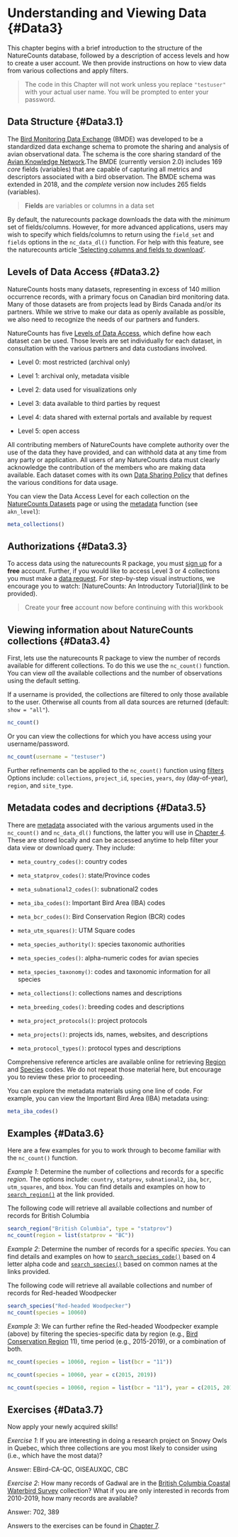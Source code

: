 # Understanding and Viewing Data {#Data3}



This chapter begins with a brief introduction to the structure of the NatureCounts database, followed by a description of access levels and how to create a user account. We then provide instructions on how to view data from various collections and apply filters. 

> The code in this Chapter will not work unless you replace `"testuser"` with your actual user name. You will be prompted to enter your password.

## Data Structure {#Data3.1}

The [Bird Monitoring Data Exchange](https://www.birdscanada.org/birdmon/default/nc_bmde.jsp) (BMDE) was developed to be a standardized data exchange schema to promote the sharing and analysis of avian observational data. The schema is the core sharing standard of the [Avian Knowledge Network](http://www.avianknowledge.net).The BMDE (currently version 2.0) includes 169 *core* fields (variables) that are capable of capturing all metrics and descriptors associated with a bird observation. The BMDE schema was extended in 2018, and the *complete* version now includes 265 fields (variables).

> **Fields** are variables or columns in a data set

By default, the naturecounts package downloads the data with the *minimum* set of fields/columns. However, for more advanced applications, users may wish to specify which fields/columns to return using the `field_set` and `fields` options in the `nc_data_dl()` function. For help with this feature, see the naturecounts article ['Selecting columns and fields to download'](https://birdstudiescanada.github.io/naturecounts/articles/selecting-fields.html).   

## Levels of Data Access {#Data3.2}

NatureCounts hosts many datasets, representing in excess of 140 million occurrence records, with a primary focus on Canadian bird monitoring data. Many of those datasets are from projects lead by Birds Canada and/or its partners. While we strive to make our data as openly available as possible, we also need to recognize the needs of our partners and funders.

NatureCounts has five [Levels of Data Access](https://www.birdscanada.org/birdmon/default/nc_access_levels.jsp), which define how each dataset can be used. Those levels are set individually for each dataset, in consultation with the various partners and data custodians involved.

  - Level 0: most restricted (archival only)
  
  - Level 1: archival only, metadata visible
  
  - Level 2: data used for visualizations only
  
  - Level 3: data available to third parties by request
  
  - Level 4: data shared with external portals and available by request
  
  - Level 5: open access

All contributing members of NatureCounts have complete authority over the use of the data they have provided, and can withhold data at any time from any party or application. All users of any NatureCounts data must clearly acknowledge the contribution of the members who are making data available. Each dataset comes with its own [Data Sharing Policy](https://www.birdscanada.org/birdmon/default/nc_data_sharing.jsp) that defines the various conditions for data usage.

You can view the Data Access Level for each collection on the [NatureCounts Datasets](https://www.birdscanada.org/birdmon/default/datasets.jsp) page or using the [metadata](#Data3.5) function (see `akn_level`):


```r
meta_collections() 
```

## Authorizations {#Data3.3}

To access data using the naturecounts R package, you must [sign up](https://www.birdscanada.org/birdmon/default/register.jsp) for a **free** account. Further, if you would like to access Level 3 or 4 collections you must make a [data request](https://www.birdscanada.org/birdmon/default/searchquery.jsp). For step-by-step visual instructions, we encourage you to watch: [NatureCounts: An Introductory Tutorial](link to be provided).

> Create your **free** account now before continuing with this workbook

## Viewing information about NatureCounts collections {#Data3.4}

First, lets use the naturecounts R package to view the number of records available for different collections. To do this we use the `nc_count()` function. You can view *all* the available collections and the number of observations using the default setting. 

If a username is provided, the collections are filtered to only those available to the user. Otherwise all counts from all data sources are returned (default: `show = "all"`).


```r
nc_count() 
```

Or you can view the collections for which you have access using your username/password. 


```r
nc_count(username = "testuser")
```

Further refinements can be applied to the `nc_count()` function using [filters](#Download4)  Options include: `collections`, `project_id`, `species`, `years`, `doy` (day-of-year), `region`, and `site_type`. 

## Metadata codes and decriptions {#Data3.5}

There are [metadata](https://birdstudiescanada.github.io/naturecounts/reference/meta.html) associated with the various arguments used in the `nc_count()` and `nc_data_dl()` functions, the latter you will use in [Chapter 4](#Download4). These are stored locally and can be accessed anytime to help filter your data view or download query. They include: 

  - `meta_country_codes()`: country codes
  
  - `meta_statprov_codes()`: state/Province codes
  
  - `meta_subnational2_codes()`: subnational2 codes
  
  - `meta_iba_codes()`: Important Bird Area (IBA) codes
  
  - `meta_bcr_codes()`: Bird Conservation Region (BCR) codes
  
  - `meta_utm_squares()`: UTM Square codes
  
  - `meta_species_authority()`: species taxonomic authorities
  
  - `meta_species_codes()`: alpha-numeric codes for avian species
  
  - `meta_species_taxonomy()`: codes and taxonomic information for all species
  
  - `meta_collections()`: collections names and descriptions
  
  - `meta_breeding_codes()`: breeding codes and descriptions
  
  - `meta_project_protocols()`: project protocols
  
  - `meta_projects()`: projects ids, names, websites, and descriptions
  
  - `meta_protocol_types()`: protocol types and descriptions

Comprehensive reference articles are available online for retrieving [Region](https://birdstudiescanada.github.io/naturecounts/articles/region-codes.html) and [Species](https://birdstudiescanada.github.io/naturecounts/articles/species-codes.html) codes. We do not repeat those material here, but encourage you to review these prior to proceeding. 

You can explore the metadata materials using one line of code. For example, you can view the Important Bird Area (IBA) metadata using:


```r
meta_iba_codes()
```

## Examples {#Data3.6}

Here are a few examples for you to work through to become familiar with the `nc_count()` function.  

*Example 1*: Determine the number of collections and records for a specific *region*. The options include: `country`, `statprov`, `subnational2`, `iba`, `bcr`, `utm_squares`, and `bbox`. You can find details and examples on how to [`search_region()`](https://birdstudiescanada.github.io/naturecounts/articles/region-codes.html) at the link provided.

The following code will retrieve all available collections and number of records for British Columbia

```r
search_region("British Columbia", type = "statprov")
nc_count(region = list(statprov = "BC"))
```

*Example 2*: Determine the number of records for a specific *species*. You can find details and examples on how to [`search_species_code()`](https://birdstudiescanada.github.io/naturecounts/reference/search_species_code.html) based on 4 letter alpha code and [`search_species()`](https://birdstudiescanada.github.io/naturecounts/reference/search_species.html) based on common names at the links provided.  

The following code will retrieve all available collections and number of records for Red-headed Woodpecker  

```r
search_species("Red-headed Woodpecker")
nc_count(species = 10060)
```

*Example 3*: We can further refine the Red-headed Woodpecker example (above) by filtering the species-specific data by region (e.g., [Bird Conservation Region](http://nabci-us.org/assets/images/bcr_map2.jpg) 11), time period (e.g., 2015-2019), or a combination of both.


```r
nc_count(species = 10060, region = list(bcr = "11"))

nc_count(species = 10060, year = c(2015, 2019))

nc_count(species = 10060, region = list(bcr = "11"), year = c(2015, 2019))
```

## Exercises {#Data3.7}

Now apply your newly acquired skills!

*Exercise 1*: If you are interesting in doing a research project on Snowy Owls in Quebec, which three collections are you most likely to consider using (i.e., which have the most data)?

Answer: EBird-CA-QC, OISEAUXQC, CBC 

*Exercise 2*: How many records of Gadwal are in the [British Columbia Coastal Waterbird Survey](https://www.birdscanada.org/birdmon/atowls/datasets.jsp?code=BCCWS) collection? What if you are only interested in records from 2010-2019, how many records are available? 

Answer: 702, 389

Answers to the exercises can be found in [Chapter 7](#Ans7.1).

